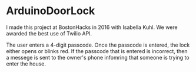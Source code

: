 # ArduinoDoorLock
I made this project at BostonHacks in 2016 with Isabella Kuhl. We were awarded the best use of Twilio API. 

The user enters a 4-digit passcode. Once the passcode is entered, the lock either opens or blinks red. If the passcode that is entered is incorrect, then a messege is sent to the owner's phone infomring that someone is trying to enter the house.
